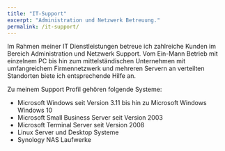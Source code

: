 ```yaml
---
title: "IT-Support"
excerpt: "Administration und Netzwerk Betreuung."
permalink: /it-support/
---
```


Im Rahmen meiner IT Dienstleistungen betreue ich zahlreiche Kunden im Bereich Administration und Netzwerk Support. Vom Ein-Mann Betrieb mit einzelnem PC bis hin zum mittelständischen Unternehmen mit umfangreichem Firmennetzwerk und mehreren Servern an verteilten Standorten biete ich entsprechende Hilfe an.

Zu meinem Support Profil gehören folgende Systeme:

- Microsoft Windows seit Version 3.11 bis hin zu Microsoft Windows Windows 10
- Microsoft Small Business Server seit Version 2003
- Microsoft Terminal Server seit Version 2008
- Linux Server und Desktop Systeme
- Synology NAS Laufwerke
